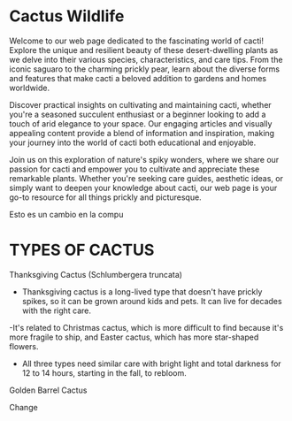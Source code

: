 # Cactus Wildlife

Welcome to our web page dedicated to the fascinating world of cacti! Explore the unique and resilient beauty of these desert-dwelling plants as we delve into their various species, characteristics, and care tips. From the iconic saguaro to the charming prickly pear, learn about the diverse forms and features that make cacti a beloved addition to gardens and homes worldwide.

Discover practical insights on cultivating and maintaining cacti, whether you're a seasoned succulent enthusiast or a beginner looking to add a touch of arid elegance to your space. Our engaging articles and visually appealing content provide a blend of information and inspiration, making your journey into the world of cacti both educational and enjoyable.

Join us on this exploration of nature's spiky wonders, where we share our passion for cacti and empower you to cultivate and appreciate these remarkable plants. Whether you're seeking care guides, aesthetic ideas, or simply want to deepen your knowledge about cacti, our web page is your go-to resource for all things prickly and picturesque.

Esto es un cambio en la compu

# TYPES OF CACTUS

Thanksgiving Cactus (Schlumbergera truncata)

- Thanksgiving cactus is a long-lived type that doesn't have prickly spikes, so it can be grown around kids and pets. It can live for decades with the right care.

-It's related to Christmas cactus, which is more difficult to find because it's more fragile to ship, and Easter cactus, which has more star-shaped flowers.

- All three types need similar care with bright light and total darkness for 12 to 14 hours, starting in the fall, to rebloom.

Golden Barrel Cactus

Change
